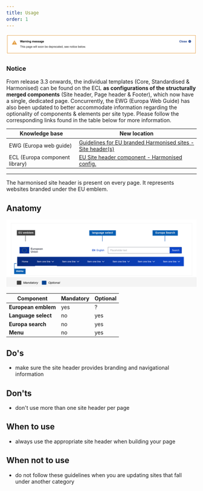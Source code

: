 ```yaml
---
title: Usage
order: 1
---
```

![](/cms-images/soon-to-be-deprecated-image.png)

### Notice

From release 3.3 onwards, the individual templates (Core, Standardised & Harmonised) can be found on the ECL **as configurations of the structurally merged components** (Site header, Page header & Footer), which now have a single, dedicated page. Concurrently, the EWG (Europa Web Guide) has also been updated to better accommodate information regarding the optionality of components & elements per site type. Please follow the corresponding links found in the table below for more information.

| Knowledge base                 | New location                                                                                                                                     |
| ------------------------------ | ------------------------------------------------------------------------------------------------------------------------------------------------ |
| EWG (Europa web guide)         | [Guidelines for EU branded Harmonised sites - Site header(s)](https://wikis.ec.europa.eu/display/WEBGUIDE/EU+branded+harmonised+websites+design) |
| ECL (Europa component library) | [EU Site header component - Harmonised config.](https://ec.europa.eu/component-library/eu/components/site-wide/site-header/code/)                |

---

The harmonised site header is present on every page. It represents websites branded under the EU emblem.

## Anatomy

![](/cms-images/eu_stand_site_header.png)

| Component           | Mandatory | Optional |
| ------------------- | --------- | -------- |
| **European emblem** | yes       | ?        |
| **Language select** | no        | yes      |
| **Europa search**   | no        | yes      |
| **Menu**            | no        | yes      |

## Do's

- make sure the site header provides branding and navigational information

## Don'ts

- don't use more than one site header per page

## When to use

- always use the appropriate site header when building your page

## When not to use

- do not follow these guidelines when you are updating sites that fall under another category
